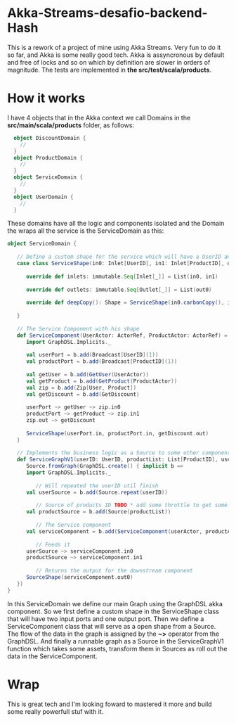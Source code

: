 # Akka-Streams-desafio-backend-Hash

This is a rework of a project of mine using Akka Streams. Very fun to do it so far, and Akka is some really good tech. Akka is assyncronous by default and free of locks and so on which by definition are slower in orders of magnitude. The tests are implemented in __the src/test/scala/products__.

# How it works

I have 4 objects that in the Akka context we call Domains in the __src/main/scala/products__ folder, as follows:

```Scala
  object DiscountDomain {
    // 
  }
  object ProductDomain {
    //
  }
  object ServiceDomain {
    //
  }
  object UserDomain {
    //
  }
```

These domains have all the logic and components isolated and the Domain the wraps all the service is the ServiceDomain as this:

```Scala
object ServiceDomain {
   
   // Define a custom shape for the service which will have a UserID and ProductID as Input
   case class ServiceShape(in0: Inlet[UserID], in1: Inlet[ProductID], out0: Outlet[Product]) extends Shape {
      
      override def inlets: immutable.Seq[Inlet[_]] = List(in0, in1)
      
      override def outlets: immutable.Seq[Outlet[_]] = List(out0)
      
      override def deepCopy(): Shape = ServiceShape(in0.carbonCopy(), in1.carbonCopy(), out0.carbonCopy())
      
   }
   
   // The Service Component with his shape
   def ServiceComponent(UserActor: ActorRef, ProductActor: ActorRef) = GraphDSL.create() { implicit b =>
      import GraphDSL.Implicits._
      
      val userPort = b.add(Broadcast[UserID](1))
      val productPort = b.add(Broadcast[ProductID](1))
      
      val getUser = b.add(GetUser(UserActor))
      val getProduct = b.add(GetProduct(ProductActor))
      val zip = b.add(Zip[User, Product])
      val getDiscount = b.add(GetDiscount)
      
      userPort ~> getUser ~> zip.in0
      productPort ~> getProduct ~> zip.in1
      zip.out ~> getDiscount
      
      ServiceShape(userPort.in, productPort.in, getDiscount.out)
   }
   
   // Implements the business logic as a Source to some other component who will work with the data provided
   def ServiceGraphV1(userID: UserID, productList: List[ProductID], userActor: ActorRef, productActor: ActorRef) =
      Source.fromGraph(GraphDSL.create() { implicit b =>
      import GraphDSL.Implicits._
         
         // Will repeated the userID util finish
      val userSource = b.add(Source.repeat(userID))
         
         // Source of products ID TODO * add some throttle to get some backpressure downstream
      val productSource = b.add(Source(productList))
         
         // The Service component
      val serviceComponent = b.add(ServiceComponent(userActor, productActor))
      
         // Feeds it
      userSource ~> serviceComponent.in0
      productSource ~> serviceComponent.in1
         
         // Returns the output for the downstream component
      SourceShape(serviceComponent.out0)
   })
}

```

In this ServiceDomain we define our main Graph using the GraphDSL akka component. So we first define a custom shape in the ServiceShape class that will have two input ports and one output port. Then we define a ServiceComponent class that will serve as a open shape from a Source. The flow of the data in the graph is assigned by the __~>__ operator from the GraphDSL.
And finally a runnable graph as a Source in the ServiceGraphV1 function which takes some assets, transform them in Sources as roll out the data in the ServiceComponent.

# Wrap

This is great tech and I'm looking foward to mastered it more and build some really powerfull stuf with it. 
